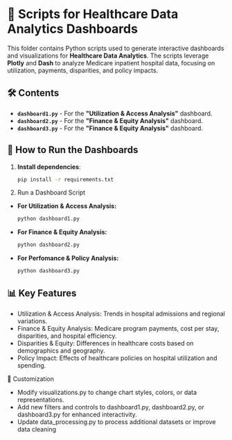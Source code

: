 # 📜 Scripts for Healthcare Data Analytics Dashboards  

This folder contains Python scripts used to generate interactive dashboards and visualizations for **Healthcare Data Analytics**. The scripts leverage **Plotly** and **Dash** to analyze Medicare inpatient hospital data, focusing on utilization, payments, disparities, and policy impacts.  

## 🛠️ Contents  

- **`dashboard1.py`** - For the **"Utilization & Access Analysis"** dashboard.  
- **`dashboard2.py`** - For the **"Finance & Equity Analysis"** dashboard.  
- **`dashboard3.py`** - For the **"Finance & Equity Analysis"** dashboard.  

## 🚀 How to Run the Dashboards  

1. **Install dependencies**:  
   ```bash
   pip install -r requirements.txt

2. Run a Dashboard Script  

- **For Utilization & Access Analysis:**  
  ```bash
  python dashboard1.py

- **For Finance & Equity Analysis:**
  ```bash
  python dashboard2.py

- **For Perfomance & Policy Analysis:**
  ```bash
  python dashboard3.py

## 📊 Key Features
- Utilization & Access Analysis: Trends in hospital admissions and regional variations.
- Finance & Equity Analysis: Medicare program payments, cost per stay, disparities, and hospital efficiency.
- Disparities & Equity: Differences in healthcare costs based on demographics and geography.
- Policy Impact: Effects of healthcare policies on hospital utilization and spending.

🔧 Customization
- Modify visualizations.py to change chart styles, colors, or data representations.
- Add new filters and controls to dashboard1.py, dashboard2.py, or dashboard3.py for enhanced interactivity.
- Update data_processing.py to process additional datasets or improve data cleaning
